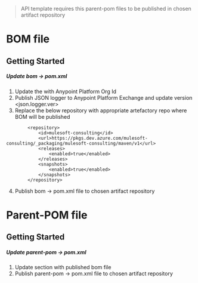 > API template requires this parent-pom files to be published in chosen artifact repository
# BOM file
## Getting Started
##### Update bom -> pom.xml
1. Update the <orgid> with Anypoint Platform Org Id
2. Publish JSON logger to Anypoint Platform Exchange and update version <json.logger.ver>
3. Replace the below repository with appropriate artefactory repo where BOM will be published 
```
        <repository>
            <id>mulesoft-consulting</id>
            <url>https://pkgs.dev.azure.com/mulesoft-consulting/_packaging/mulesoft-consulting/maven/v1</url>
            <releases>
                <enabled>true</enabled>
            </releases>
            <snapshots>
                <enabled>true</enabled>
            </snapshots>
        </repository>
```
4. Publish bom -> pom.xml file to chosen artifact repository



# Parent-POM file
## Getting Started
##### Update parent-pom -> pom.xml
1. Update <parent> section with published bom file
2. Publish parent-pom -> pom.xml file to chosen artifact repository
